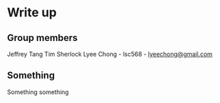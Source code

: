 # Write up
## Group members
Jeffrey Tang
Tim Sherlock
Lyee Chong - lsc568 - lyeechong@gmail.com

## Something
Something something

